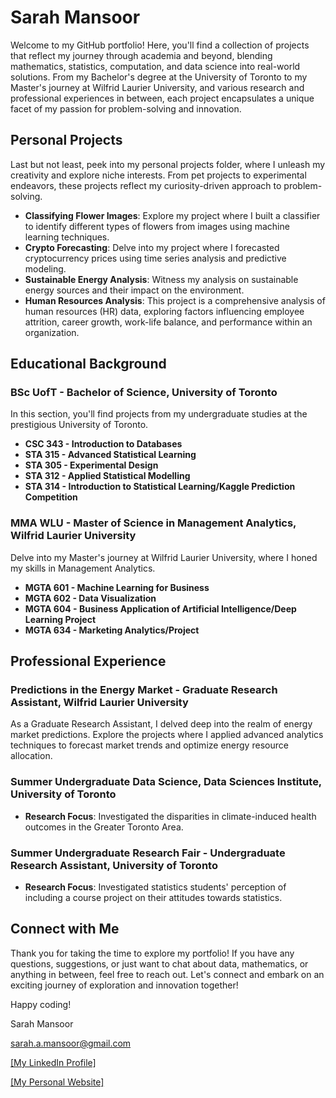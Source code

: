 # Sarah Mansoor

Welcome to my GitHub portfolio! Here, you'll find a collection of projects that reflect my journey through academia and beyond, blending mathematics, statistics, computation, and data science into real-world solutions. From my Bachelor's degree at the University of Toronto to my Master's journey at Wilfrid Laurier University, and various research and professional experiences in between, each project encapsulates a unique facet of my passion for problem-solving and innovation.

## Personal Projects
Last but not least, peek into my personal projects folder, where I unleash my creativity and explore niche interests. From pet projects to experimental endeavors, these projects reflect my curiosity-driven approach to problem-solving.

- **Classifying Flower Images**: Explore my project where I built a classifier to identify different types of flowers from images using machine learning techniques.
- **Crypto Forecasting**: Delve into my project where I forecasted cryptocurrency prices using time series analysis and predictive modeling.
- **Sustainable Energy Analysis**: Witness my analysis on sustainable energy sources and their impact on the environment.
- **Human Resources Analysis**: This project is a comprehensive analysis of human resources (HR) data, exploring factors influencing employee attrition, career growth, work-life balance, and performance within an organization.

## Educational Background

### BSc UofT - Bachelor of Science, University of Toronto
In this section, you'll find projects from my undergraduate studies at the prestigious University of Toronto.

- **CSC 343 - Introduction to Databases**
- **STA 315 - Advanced Statistical Learning**
- **STA 305 - Experimental Design**
- **STA 312 - Applied Statistical Modelling**
- **STA 314 - Introduction to Statistical Learning/Kaggle Prediction Competition**

### MMA WLU - Master of Science in Management Analytics, Wilfrid Laurier University
Delve into my Master's journey at Wilfrid Laurier University, where I honed my skills in Management Analytics.

- **MGTA 601 - Machine Learning for Business**
- **MGTA 602 - Data Visualization**
- **MGTA 604 - Business Application of Artificial Intelligence/Deep Learning Project**
- **MGTA 634 - Marketing Analytics/Project**

## Professional Experience

### Predictions in the Energy Market - Graduate Research Assistant, Wilfrid Laurier University
As a Graduate Research Assistant, I delved deep into the realm of energy market predictions. Explore the projects where I applied advanced analytics techniques to forecast market trends and optimize energy resource allocation.

### Summer Undergraduate Data Science, Data Sciences Institute, University of Toronto
- **Research Focus**: Investigated the disparities in climate-induced health outcomes in the Greater Toronto Area.

### Summer Undergraduate Research Fair - Undergraduate Research Assistant, University of Toronto
- **Research Focus**: Investigated statistics students' perception of including a course project on their attitudes towards statistics.

## Connect with Me
Thank you for taking the time to explore my portfolio! If you have any questions, suggestions, or just want to chat about data, mathematics, or anything in between, feel free to reach out. Let's connect and embark on an exciting journey of exploration and innovation together!

Happy coding!

Sarah Mansoor

sarah.a.mansoor@gmail.com

[[My LinkedIn Profile]](https://www.linkedin.com/in/sarahmansoor/)

[[My Personal Website]](https://sarahamansoor.wixsite.com/website)
